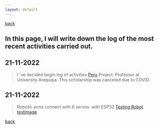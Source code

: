 ```yaml
---
layout: default
---
```

[back](./)

## In this page, I will write down the log of the most recent activities carried out.

## 21-11-2022
> I 've decided begin log of activities
> [Peru](https://github.com/luisreylara/peru/) Project: Professor at University Arequipa.  This scholarship was canceled due to COVID.

## 21-11-2022
> Robotic arms connect with 6 servos. with ESP32
> [Testing Robot](https://github.com/luisreylara/BrazoRobotico_6ejes_Peru)
> [testimage](./images/mensday.png)



[back](./)